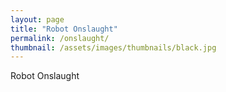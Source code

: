 ```yaml
---
layout: page
title: "Robot Onslaught"
permalink: /onslaught/
thumbnail: /assets/images/thumbnails/black.jpg
---
```


Robot Onslaught
